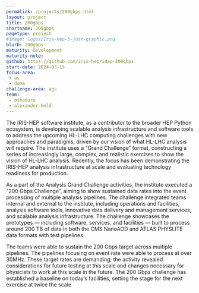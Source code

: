 ```yaml
---
permalink: /projects/200gbps.html
layout: project
title: 200gbps
shortname: 200gbps
pagetype: project
#image: logos/Iris-hep-5-just-graphic.png
blurb: 200gbps
maturity: Development
maturity-note:
github: https://github.com/iris-hep/idap-200gbps
start-date: 2024-03-15
focus-area:
 - as
 - doma
challenge-area: agc
team:
 - oshadura
 - alexander-held
---
```


The IRIS-HEP software institute, as a contributor to the broader HEP Python ecosystem, is developing scalable analysis infrastructure and software tools to address the upcoming HL-LHC computing challenges with new approaches and paradigms, driven by our vision of what HL-LHC analysis will require. The institute uses a “Grand Challenge” format, constructing a series of increasingly large, complex, and realistic exercises to show the vision of HL-LHC analysis. Recently, the focus has been demonstrating the IRIS-HEP analysis infrastructure at scale and evaluating technology readiness for production.

As a part of the Analysis Grand Challenge activities, the institute executed a “200 Gbps Challenge”, aiming to show sustained data rates into the event processing of multiple analysis pipelines. The challenge integrated teams internal and external to the institute, including operations and facilities, analysis software tools, innovative data delivery and management services, and scalable analysis infrastructure. The challenge showcases the prototypes — including software, services, and facilities — built to process around 200 TB of data in both the CMS NanoAOD and ATLAS PHYSLITE data formats with test pipelines.

The teams were able to sustain the 200 Gbps target across multiple pipelines. The pipelines focusing on event rate were able to process at over 30MHz. These target rates are demanding; the activity revealed considerations for future testing at this scale and changes necessary for physicists to work at this scale in the future. The 200 Gbps challenge has established a baseline on today’s facilities, setting the stage for the next exercise at twice the scale